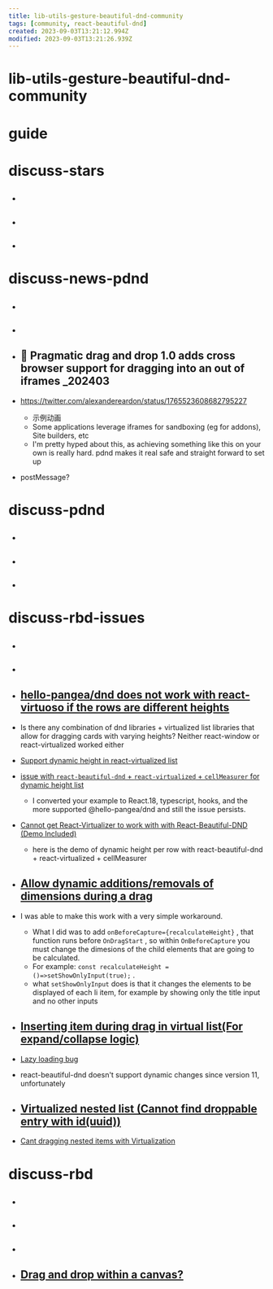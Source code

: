 ```yaml
---
title: lib-utils-gesture-beautiful-dnd-community
tags: [community, react-beautiful-dnd]
created: 2023-09-03T13:21:12.994Z
modified: 2023-09-03T13:21:26.939Z
---
```


# lib-utils-gesture-beautiful-dnd-community

# guide

# discuss-stars
- ## 

- ## 

- ## 
# discuss-news-pdnd
- ## 

- ## 

- ## 🌰 Pragmatic drag and drop 1.0 adds cross browser support for dragging into an out of iframes _202403
- https://twitter.com/alexandereardon/status/1765523608682795227
  - 示例动画
  - Some applications leverage iframes for sandboxing (eg for addons), Site builders, etc
  - I'm pretty hyped about this, as achieving something like  this on your own is really hard. pdnd makes it real safe and straight forward to set up

- postMessage?
# discuss-pdnd
- ## 

- ## 

- ## 
# discuss-rbd-issues
- ## 

- ## 

- ## [hello-pangea/dnd does not work with react-virtuoso if the rows are different heights](https://github.com/hello-pangea/dnd/issues/648)
- Is there any combination of dnd libraries + virtualized list libraries that allow for dragging cards with varying heights? Neither react-window or react-virtualized worked either

- [Support dynamic height in react-virtualized list](https://github.com/atlassian/react-beautiful-dnd/issues/1971)

- [issue with `react-beautiful-dnd` + `react-virtualized` + `cellMeasurer` for dynamic height list](https://github.com/atlassian/react-beautiful-dnd/issues/2253)
  - I converted your example to React.18, typescript, hooks, and the more supported @hello-pangea/dnd and still the issue persists.

- [Cannot get React-Virtualizer to work with with React-Beautiful-DND (Demo Included)](https://github.com/atlassian/react-beautiful-dnd/issues/2098)
  - here is the demo of dynamic height per row with react-beautiful-dnd + react-virtualized + cellMeasurer

- ## [Allow dynamic additions/removals of dimensions during a drag](https://github.com/atlassian/react-beautiful-dnd/issues/484)
- I was able to make this work with a very simple workaround. 
  - What I did was to add `onBeforeCapture={recalculateHeight}` , that function runs before `OnDragStart` , so within `OnBeforeCapture` you must change the dimesions of the child elements that are going to be calculated. 
  - For example: `const recalculateHeight = ()=>setShowOnlyInput(true);` .
  - what `setShowOnlyInput` does is that it changes the elements to be displayed of each li item, for example by showing only the title input and no other inputs

- ## [Inserting item during drag in virtual list(For expand/collapse logic)](https://github.com/atlassian/react-beautiful-dnd/issues/2063)
- [Lazy loading bug](https://github.com/atlassian/react-beautiful-dnd/issues/2014)
- react-beautiful-dnd doesn't support dynamic changes since version 11, unfortunately

- ## [Virtualized nested list (Cannot find droppable entry with id(uuid))](https://github.com/atlassian/react-beautiful-dnd/issues/2196)
- [Cant dragging nested items with Virtualization](https://github.com/atlassian/react-beautiful-dnd/issues/2157)

# discuss-rbd
- ## 

- ## 

- ## 

- ## [Drag and drop within a canvas?](https://github.com/atlassian/react-beautiful-dnd/issues/2065)
